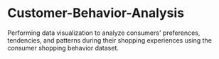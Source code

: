 # Customer-Behavior-Analysis
Performing data visualization to analyze consumers' preferences, tendencies, and patterns during their shopping experiences using the consumer shopping behavior dataset.
